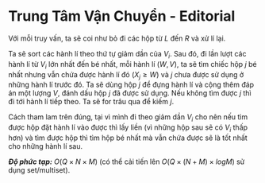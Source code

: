 # Trung Tâm Vận Chuyển - Editorial

Với mỗi truy vấn, ta sẽ coi như bỏ đi các hộp từ $L$ đến $R$ và xử lí lại. 

Ta sẽ sort các hành lí theo thứ tự giảm dần của $V_i$. Sau đó, đi lần lượt các hành lí từ $V_i$ lớn nhất đến bé nhất, mỗi hành lí $(W,V)$, ta sẽ tìm chiếc hộp $j$ bé nhất nhưng vẫn chứa được hành lí đó $(X_j \ge W)$ và $j$ chưa được sử dụng ở những hành lí trước đó. Ta sẽ dùng hộp $j$ để đựng hành lí và cộng thêm đáp án một lượng $V$, đánh dấu hộp $j$ đã được sử dụng. Nếu không tìm được $j$ thì đi tới hành lí tiếp theo. Ta sẽ for trâu qua để kiếm $j$.

Cách tham lam trên đúng, tại vì mình đi theo giảm dần $V_i$ cho nên nếu tìm được hộp đặt hành lí vào được thì lấy liền (vì những hộp sau sẽ có $V_i$ thấp hơn) và tìm được hộp thì tìm hộp bé nhất mà vẫn chứa được sẽ là tốt nhất cho những hành lí sau.

***Độ phức tạp:*** $O(Q\times N \times M)$ (có thể cải tiến lên $O(Q\times (N+M) \times logM)$ sử dụng set/multiset).

